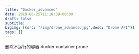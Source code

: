 ```yaml
---
title: "Docker_advanced"
date: 2018-06-25T11:18:39+08:00
draft: false
subtitle:
bigimg: [{src: "/img/drone_advance.jpg",desc: "Drone API"}]
tags: []
---
```


<!--more-->
删除不运行的容器 docker container prune